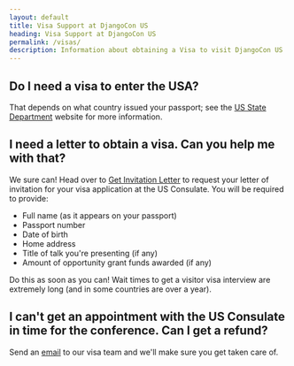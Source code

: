 ```yaml
---
layout: default
title: Visa Support at DjangoCon US
heading: Visa Support at DjangoCon US
permalink: /visas/
description: Information about obtaining a Visa to visit DjangoCon US
---
```


## Do I need a visa to enter the USA?

That depends on what country issued your passport; see the [US State Department](https://travel.state.gov/content/travel/en/us-visas/tourism-visit.html) website for more information.

## I need a letter to obtain a visa. Can you help me with that?

We sure can! Head over to <a href="/invitation">Get Invitation Letter</a> to request your letter of invitation for your visa application at the US Consulate. You will be required to provide:

- Full name (as it appears on your passport)
- Passport number
- Date of birth
- Home address
- Title of talk you're presenting (if any)
- Amount of opportunity grant funds awarded (if any)

Do this as soon as you can! Wait times to get a visitor visa interview are extremely long (and in some countries are over a year).

## I can't get an appointment with the US Consulate in time for the conference. Can I get a refund?

Send an <a href="mailto:{{site.visa_email}}">email</a> to our visa team and we'll make sure you get taken care of.

